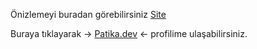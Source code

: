 Önizlemeyi buradan görebilirsiniz [Site](https://burakkalay.github.io/Kodluyoruz-FrontEnd/HTML/Odev_2/index.html)

Buraya tıklayarak -> [Patika.dev](https://academy.patika.dev/tr/profile) <- profilime ulaşabilirsiniz.